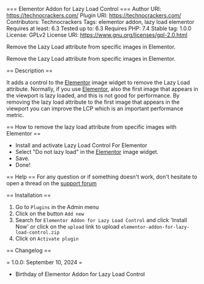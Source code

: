=== Elementor Addon for Lazy Load Control ===
Author URI: https://technocrackers.com/
Plugin URI: https://technocrackers.com/
Contributors: Technocrackers
Tags: elementor addon, lazy load elementor
Requires at least: 6.3
Tested up to: 6.3
Requires PHP: 7.4
Stable tag: 1.0.0
License: GPLv2
License URI: https://www.gnu.org/licenses/gpl-2.0.html

Remove the Lazy Load attribute from specific images in Elementor.

Remove the Lazy Load attribute from specific images in Elementor.

== Description ==

It adds a control to the <a href="https://wordpress.org/plugins/elementor/">Elementor</a> image widget to remove the Lazy Load attribute.
Normally, if you use <a href="https://wordpress.org/plugins/elementor/">Elementor</a>, also the first image that appears in the viewport is lazy loaded, and this is not good for performance.
By removing the lazy load attribute to the first image that appears in the viewport you can improve the LCP which is an important performance metric.

== How to remove the lazy load attribute from specific images with Elementor ==
* Install and activate Lazy Load Control For Elementor
* Select "Do not lazy load" in the <a href="https://wordpress.org/plugins/elementor/">Elementor</a> image widget.
* Save.
* Done!


== Help ==
For any question or if something doesn't work, don't hesitate to open a thread on the <a href="https://wordpress.org/support/plugin/lazy-load-control-for-elementor/">support forum</a>


== Installation ==

1. Go to `Plugins` in the Admin menu
2. Click on the button `Add new`
3. Search for `Elementor Addon for Lazy Load Control` and click 'Install Now' or click on the `upload` link to upload `elementor-addon-for-lazy-load-control.zip`
4. Click on `Activate plugin`

== Changelog ==

= 1.0.0: September 10, 2024 =
* Birthday of Elementor Addon for Lazy Load Control

